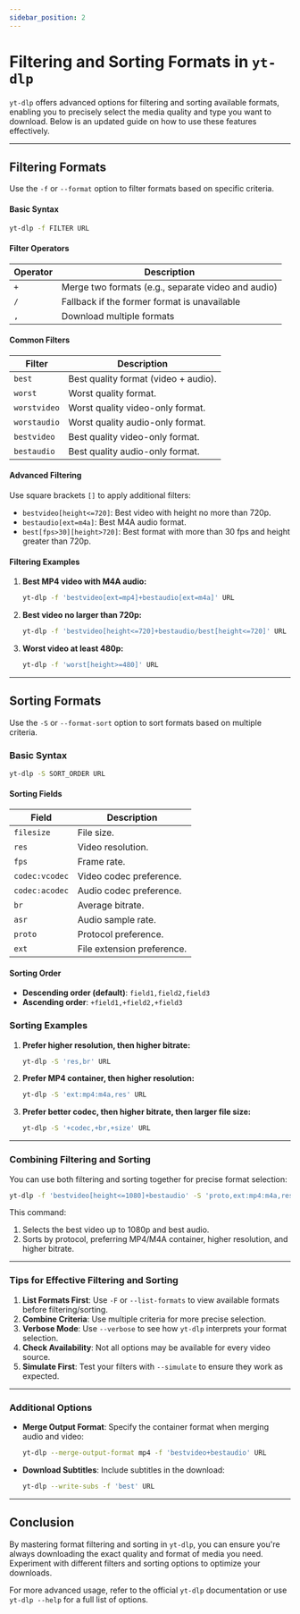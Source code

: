 ```yaml
---
sidebar_position: 2
---
```


# Filtering and Sorting Formats in `yt-dlp`

`yt-dlp` offers advanced options for filtering and sorting available formats, enabling you to precisely select the media quality and type you want to download. Below is an updated guide on how to use these features effectively.

---

## Filtering Formats

Use the `-f` or `--format` option to filter formats based on specific criteria.

#### **Basic Syntax**

```bash
yt-dlp -f FILTER URL
```

#### **Filter Operators**

| Operator | Description                                        |
| -------- | -------------------------------------------------- |
| `+`      | Merge two formats (e.g., separate video and audio) |
| `/`      | Fallback if the former format is unavailable       |
| `,`      | Download multiple formats                          |

#### **Common Filters**

| Filter       | Description                          |
| -----------  | ------------------------------------ |
| `best`       | Best quality format (video + audio). |
| `worst`      | Worst quality format.                |
| `worstvideo` | Worst quality video-only format.     |
| `worstaudio` | Worst quality audio-only format.     |
| `bestvideo`  | Best quality video-only format.      |
| `bestaudio`  | Best quality audio-only format.      |

#### **Advanced Filtering**

Use square brackets `[]` to apply additional filters:

- `bestvideo[height<=720]`: Best video with height no more than 720p.
- `bestaudio[ext=m4a]`: Best M4A audio format.
- `best[fps>30][height>720]`: Best format with more than 30 fps and height greater than 720p.

#### **Filtering Examples**

1. **Best MP4 video with M4A audio:**

   ```bash
   yt-dlp -f 'bestvideo[ext=mp4]+bestaudio[ext=m4a]' URL
   ```

2. **Best video no larger than 720p:**

   ```bash
   yt-dlp -f 'bestvideo[height<=720]+bestaudio/best[height<=720]' URL
   ```

3. **Worst video at least 480p:**
   ```bash
   yt-dlp -f 'worst[height>=480]' URL
   ```

---

## Sorting Formats

Use the `-S` or `--format-sort` option to sort formats based on multiple criteria.

### Basic Syntax

```bash
yt-dlp -S SORT_ORDER URL
```

#### **Sorting Fields**

| Field          | Description                |
| -------------- | -------------------------- |
| `filesize`     | File size.                 |
| `res`          | Video resolution.          |
| `fps`          | Frame rate.                |
| `codec:vcodec` | Video codec preference.    |
| `codec:acodec` | Audio codec preference.    |
| `br`           | Average bitrate.           |
| `asr`          | Audio sample rate.         |
| `proto`        | Protocol preference.       |
| `ext`          | File extension preference. |

#### **Sorting Order**

- **Descending order (default)**: `field1,field2,field3`
- **Ascending order**: `+field1,+field2,+field3`

### Sorting Examples

1. **Prefer higher resolution, then higher bitrate:**

   ```bash
   yt-dlp -S 'res,br' URL
   ```

2. **Prefer MP4 container, then higher resolution:**

   ```bash
   yt-dlp -S 'ext:mp4:m4a,res' URL
   ```

3. **Prefer better codec, then higher bitrate, then larger file size:**
   ```bash
   yt-dlp -S '+codec,+br,+size' URL
   ```

---

### Combining Filtering and Sorting

You can use both filtering and sorting together for precise format selection:

```bash
yt-dlp -f 'bestvideo[height<=1080]+bestaudio' -S 'proto,ext:mp4:m4a,res,br' URL
```

This command:

1. Selects the best video up to 1080p and best audio.
2. Sorts by protocol, preferring MP4/M4A container, higher resolution, and higher bitrate.

---

### Tips for Effective Filtering and Sorting

1. **List Formats First**: Use `-F` or `--list-formats` to view available formats before filtering/sorting.
2. **Combine Criteria**: Use multiple criteria for more precise selection.
3. **Verbose Mode**: Use `--verbose` to see how `yt-dlp` interprets your format selection.
4. **Check Availability**: Not all options may be available for every video source.
5. **Simulate First**: Test your filters with `--simulate` to ensure they work as expected.

---

### Additional Options

- **Merge Output Format**: Specify the container format when merging audio and video:

  ```bash
  yt-dlp --merge-output-format mp4 -f 'bestvideo+bestaudio' URL
  ```

- **Download Subtitles**: Include subtitles in the download:
  ```bash
  yt-dlp --write-subs -f 'best' URL
  ```

---

## Conclusion

By mastering format filtering and sorting in `yt-dlp`, you can ensure you're always downloading the exact quality and format of media you need. Experiment with different filters and sorting options to optimize your downloads.

For more advanced usage, refer to the official `yt-dlp` documentation or use `yt-dlp --help` for a full list of options.
